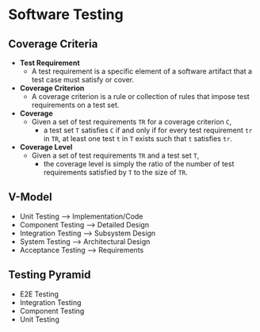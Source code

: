 # Software Testing

## Coverage Criteria

  * **Test Requirement**
    * A test requirement is a specific element of a software artifact that a test case must satisfy or cover.
  * **Coverage Criterion**
    * A coverage criterion is a rule or collection of rules that impose test requirements on a test set.
  * **Coverage**
    * Given a set of test requirements `TR` for a coverage criterion `C`,
      * a test set `T` satisfies `C` if and only if for every test requirement `tr` in `TR`, at least one test `t` in `T` exists such that `t` satisfies `tr`.
  * **Coverage Level**
    * Given a set of test requirements `TR` and a test set `T`,
      * the coverage level is simply the ratio of the number of test requirements satisfied by `T` to the size of `TR`.


## V-Model

  * Unit Testing         —>  Implementation/Code
  * Component Testing    —>  Detailed Design
  * Integration Testing  —>  Subsystem Design
  * System Testing       —>  Architectural Design
  * Acceptance Testing   —>  Requirements


## Testing Pyramid

  * E2E Testing
  * Integration Testing
  * Component Testing
  * Unit Testing
